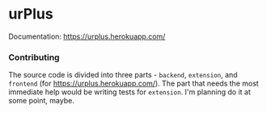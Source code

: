 # urPlus

Documentation: https://urplus.herokuapp.com/

### Contributing

The source code is divided into three parts - `backend`, `extension`, and `frontend` (for https://urplus.herokuapp.com/). The part that needs the most immediate help would be writing tests for `extension`. I'm planning do it at some point, maybe.
